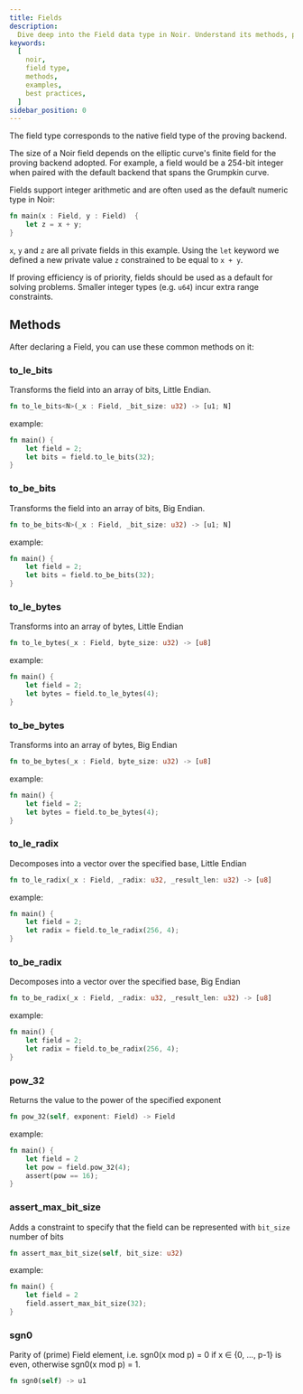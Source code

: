 ```yaml
---
title: Fields
description:
  Dive deep into the Field data type in Noir. Understand its methods, practical examples, and best practices to effectively use Fields in your Noir programs.
keywords:
  [
    noir,
    field type,
    methods,
    examples,
    best practices,
  ]
sidebar_position: 0
---
```


The field type corresponds to the native field type of the proving backend.

The size of a Noir field depends on the elliptic curve's finite field for the proving backend
adopted. For example, a field would be a 254-bit integer when paired with the default backend that
spans the Grumpkin curve.

Fields support integer arithmetic and are often used as the default numeric type in Noir:

```rust
fn main(x : Field, y : Field)  {
    let z = x + y;
}
```

`x`, `y` and `z` are all private fields in this example. Using the `let` keyword we defined a new
private value `z` constrained to be equal to `x + y`.

If proving efficiency is of priority, fields should be used as a default for solving problems.
Smaller integer types (e.g. `u64`) incur extra range constraints.

## Methods

After declaring a Field, you can use these common methods on it:

### to_le_bits

Transforms the field into an array of bits, Little Endian.

```rust
fn to_le_bits<N>(_x : Field, _bit_size: u32) -> [u1; N]
```

example:

```rust
fn main() {
    let field = 2;
    let bits = field.to_le_bits(32);
}
```

### to_be_bits

Transforms the field into an array of bits, Big Endian.

```rust
fn to_be_bits<N>(_x : Field, _bit_size: u32) -> [u1; N]
```

example:

```rust
fn main() {
    let field = 2;
    let bits = field.to_be_bits(32);
}
```

### to_le_bytes

Transforms into an array of bytes, Little Endian

```rust
fn to_le_bytes(_x : Field, byte_size: u32) -> [u8]
```

example:

```rust
fn main() {
    let field = 2;
    let bytes = field.to_le_bytes(4);
}
```

### to_be_bytes

Transforms into an array of bytes, Big Endian

```rust
fn to_be_bytes(_x : Field, byte_size: u32) -> [u8]
```

example:

```rust
fn main() {
    let field = 2;
    let bytes = field.to_be_bytes(4);
}
```

### to_le_radix

Decomposes into a vector over the specified base, Little Endian

```rust
fn to_le_radix(_x : Field, _radix: u32, _result_len: u32) -> [u8]
```

example:

```rust
fn main() {
    let field = 2;
    let radix = field.to_le_radix(256, 4);
}
```

### to_be_radix

Decomposes into a vector over the specified base, Big Endian

```rust
fn to_be_radix(_x : Field, _radix: u32, _result_len: u32) -> [u8]
```

example:

```rust
fn main() {
    let field = 2;
    let radix = field.to_be_radix(256, 4);
}
```

### pow_32

Returns the value to the power of the specified exponent

```rust
fn pow_32(self, exponent: Field) -> Field
```

example:

```rust
fn main() {
    let field = 2
    let pow = field.pow_32(4);
    assert(pow == 16);
}
```

### assert_max_bit_size

Adds a constraint to specify that the field can be represented with `bit_size` number of bits

```rust
fn assert_max_bit_size(self, bit_size: u32)
```

example:

```rust
fn main() {
    let field = 2
    field.assert_max_bit_size(32);
}
```

### sgn0

Parity of (prime) Field element, i.e. sgn0(x mod p) = 0 if x ∈ \{0, ..., p-1\} is even, otherwise sgn0(x mod p) = 1.

```rust
fn sgn0(self) -> u1
```
